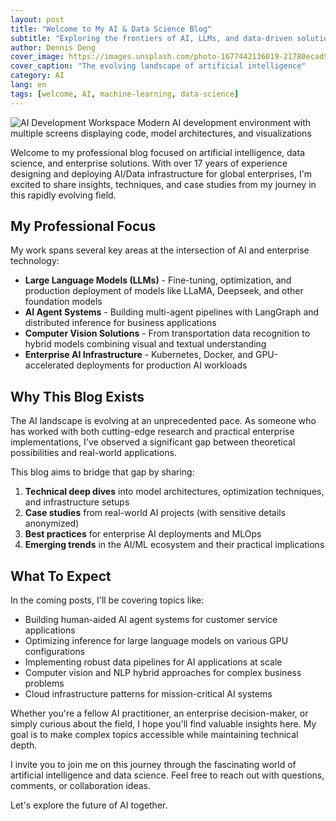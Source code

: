 ```yaml
---
layout: post
title: "Welcome to My AI & Data Science Blog"
subtitle: "Exploring the frontiers of AI, LLMs, and data-driven solutions"
author: Dennis Deng
cover_image: https://images.unsplash.com/photo-1677442136019-21780ecad995?q=80&w=3432&auto=format&fit=crop
cover_caption: "The evolving landscape of artificial intelligence"
category: AI
lang: en
tags: [welcome, AI, machine-learning, data-science]
---
```


<div class="image-container medium">
  <img src="{{ site.baseurl }}/assets/posts_assets/2025-03-20/ai-workspace.jpg" alt="AI Development Workspace">
  <span class="image-caption">Modern AI development environment with multiple screens displaying code, model architectures, and visualizations</span>
</div>

Welcome to my professional blog focused on artificial intelligence, data science, and enterprise solutions. With over 17 years of experience designing and deploying AI/Data infrastructure for global enterprises, I'm excited to share insights, techniques, and case studies from my journey in this rapidly evolving field.

## My Professional Focus

My work spans several key areas at the intersection of AI and enterprise technology:

- **Large Language Models (LLMs)** - Fine-tuning, optimization, and production deployment of models like LLaMA, Deepseek, and other foundation models
- **AI Agent Systems** - Building multi-agent pipelines with LangGraph and distributed inference for business applications
- **Computer Vision Solutions** - From transportation data recognition to hybrid models combining visual and textual understanding
- **Enterprise AI Infrastructure** - Kubernetes, Docker, and GPU-accelerated deployments for production AI workloads

## Why This Blog Exists

The AI landscape is evolving at an unprecedented pace. As someone who has worked with both cutting-edge research and practical enterprise implementations, I've observed a significant gap between theoretical possibilities and real-world applications.

This blog aims to bridge that gap by sharing:

1. **Technical deep dives** into model architectures, optimization techniques, and infrastructure setups
2. **Case studies** from real-world AI projects (with sensitive details anonymized)
3. **Best practices** for enterprise AI deployments and MLOps
4. **Emerging trends** in the AI/ML ecosystem and their practical implications

## What To Expect

In the coming posts, I'll be covering topics like:

- Building human-aided AI agent systems for customer service applications
- Optimizing inference for large language models on various GPU configurations
- Implementing robust data pipelines for AI applications at scale
- Computer vision and NLP hybrid approaches for complex business problems
- Cloud infrastructure patterns for mission-critical AI systems

Whether you're a fellow AI practitioner, an enterprise decision-maker, or simply curious about the field, I hope you'll find valuable insights here. My goal is to make complex topics accessible while maintaining technical depth.

I invite you to join me on this journey through the fascinating world of artificial intelligence and data science. Feel free to reach out with questions, comments, or collaboration ideas.

Let's explore the future of AI together. 